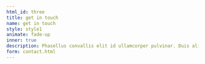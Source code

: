 ```yaml
---
html_id: three
title: get in touch
name: get in touch
style: style1
animate: fade-up
inner: true
description: Phasellus convallis elit id ullamcorper pulvinar. Duis aliquam turpis mauris, eu ultricies erat malesuada quis. Aliquam dapibus, lacus eget hendrerit bibendum, urna est aliquam sem, sit amet imperdiet est velit quis lorem.
form: contact.html
---
```

